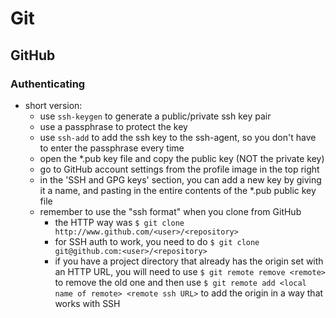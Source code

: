 # Git

## GitHub

### Authenticating
- short version:
    - use `ssh-keygen` to generate a public/private ssh key pair
    - use a passphrase to protect the key
    - use `ssh-add` to add the ssh key to the ssh-agent, so you don't have to enter the passphrase every time
    - open the *.pub key file and copy the public key (NOT the private key)
    - go to GitHub account settings from the profile image in the top right
    - in the 'SSH and GPG keys' section, you can add a new key by giving it a name, and pasting in the entire contents of the *.pub public key file
    - remember to use the "ssh format" when you clone from GitHub
        - the HTTP way was `$ git clone http://www.github.com/<user>/<repository>`
        - for SSH auth to work, you need to do `$ git clone git@github.com:<user>/<repository>`
        - if you have a project directory that already has the origin set with an HTTP URL, you will need to use `$ git remote remove <remote>` to remove the old one and then use `$ git remote add <local name of remote> <remote ssh URL>` to add the origin in a way that works with SSH
